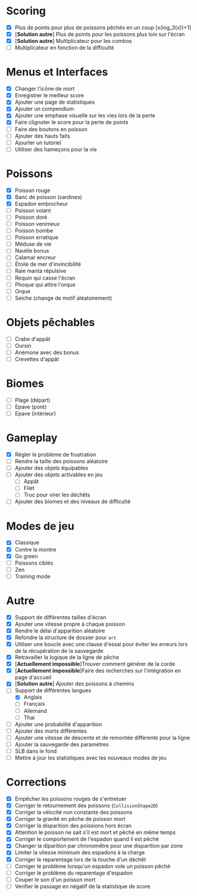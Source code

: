 # Scoring

- [x] Plus de points pour plus de poissons pêchés en un coup [x(log_3(x))+1]
- [x] [**Solution autre**] Plus de points pour les poissons plus loin sur l'écran
- [x] [**Solution autre**] Multiplicateur pour les combos
- [ ] Multiplicateur en fonction de la difficulté

# Menus et Interfaces

- [x] Changer l'icône de mort
- [x] Enregistrer le meilleur score
- [x] Ajouter une page de statistiques
- [x] Ajouter un compendium
- [x] Ajouter une emphase visuelle sur les vies lors de la perte
- [x] Faire clignoter le score pour la perte de points
- [ ] Faire des boutons en poisson
- [ ] Ajouter des hauts faits
- [ ] Ajourter un tutoriel
- [ ] Utiliser des hameçons pour la vie

# Poissons

- [x] Poisson rouge
- [x] Banc de poisson (sardines)
- [x] Espadon embrocheur
- [ ] Poisson volant
- [ ] Poisson doré
- [ ] Poisson venimeux
- [ ] Poisson bombe
- [ ] Poisson erratique
- [ ] Méduse de vie
- [ ] Nautile bonus
- [ ] Calamar encreur
- [ ] Étoile de mer d'invincibilité
- [ ] Raie manta répulsive
- [ ] Requin qui casse l'écran
- [ ] Phoque qui attire l'orque
- [ ] Orque
- [ ] Seiche (change de motif aléatoirement)

# Objets pêchables
- [ ] Crabe d'appât
- [ ] Oursin
- [ ] Anémone avec des bonus
- [ ] Crevettes d'appât

# Biomes

- [ ] Plage (départ)
- [ ] Epave (pont)
- [ ] Epave (intérieur)

# Gameplay

- [x] Régler le problème de frustration
- [ ] Rendre la taille des poissons aléatoire
- [ ] Ajouter des objets équipables
- [ ] Ajouter des objets activables en jeu
    - [ ] Appât
    - [ ] Filet
    - [ ] Truc pour virer les déchêts
- [ ] Ajouter des biomes et des niveaux de difficulté

# Modes de jeu

- [x] Classique
- [x] Contre la montre
- [x] Go green
- [ ] Poissons ciblés
- [ ] Zen
- [ ] Training mode

# Autre

- [x] Support de différentes tailles d'écran
- [x] Ajouter une vitesse propre à chaque poisson
- [x] Rendre le délai d'apparition aléatoire
- [x] Refondre la structure de dossier pour `art`
- [x] Utiliser une boucle avec une clause d'essai pour éviter les erreurs lors de la récupération de la sauvegarde
- [x] Retravailler la logique de la ligne de pêche
- [x] [**Actuellement impossible**]Trouver comment générer de la corde 
- [x] [**Actuellement impossible**]Faire des recherches sur l'intégration en page d'accueil
- [x] [**Solution autre**] Ajouter des poissons à chemins
- [ ] Support de différentes langues
    - [x] Anglais
    - [ ] Français
    - [ ] Allemand
    - [ ] Thai
- [ ] Ajouter une probabilité d'apparition
- [ ] Ajouter des morts différentes
- [ ] Ajouter une vitesse de descente et de remontée différente pour la ligne
- [ ] Ajouter la sauvegarde des paramètres
- [ ] SLB dans le fond
- [ ] Mettre à jour les statistiques avec les nouveaux modes de jeu

# Corrections

- [x] Empêcher les poissons rouges de s'entretuer
- [x] Corriger le retournement des poissons (`CollisionShape2D`)
- [X] Corriger la vélocité non constante des poissons
- [x] Corriger la gravité en pêche de poisson mort
- [x] Corriger la disparition des poissions hors écran
- [x] Attention le poisson ne sait s'il est mort et pêché en même temps
- [x] Corriger le comportement de l'espadon quand il est pêché
- [x] Changer la diparition par chronomêtre pour une disparition par zone
- [x] Limiter la vitesse minimum des espadons à la charge
- [x] Corriger le reparentage lors de la touche d'un déchêt
- [ ] Corriger le problème lorsqu'un espadon vole un poisson pêché
- [ ] Corriger le problème du reparentage d'espadon
- [ ] Couper le son d'un poisson mort
- [ ] Verifier le passage en négatif de la statistique de score